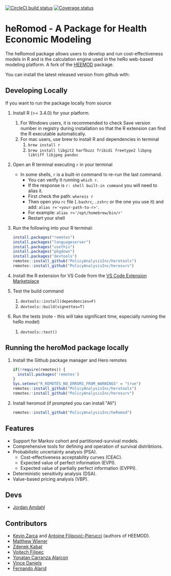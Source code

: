   <!-- badges: start -->

[![CircleCI build status](https://circleci.com/gh/PolicyAnalysisInc/heRoMod.svg?style=svg)](https://circleci.com/gh/PolicyAnalysisInc/heRoMod)
[![Coverage status](https://codecov.io/gh/PolicyAnalysisInc/heRoMod/branch/master/graph/badge.svg)](https://codecov.io/github/PolicyAnalysisInc/heRoMod?branch=master)

  <!-- badges: end -->

# heRomod - A Package for Health Economic Modeling

The heRomod package allows users to develop and run cost-effectiveness models in R and is the calculation engine used in the heRo web-based modeling platform. A fork of the [HEEMOD](https://www.rdocumentation.org/packages/heemod/versions/1.0.1) package.

You can install the latest released version from github with:

## Developing Locally

If you want to run the package locally from source

1. Install R (>= 3.4.0) for your platform.
    1. For Windows users, it is recommended to check Save version number in registry during installation so that the R extension can find the R executable automatically.
    1. For mac users, use brew to install R and dependencies in terminal
        1. `brew install r`
        1. `brew install libgit2 harfbuzz fribidi freetype2 libpng libtiff libjpeg pandoc`
1. Open an R terminal executing `r` in your terminal

    - In some shells, `r` is a built-in command to re-run the last command.
        - You can verify it running `which r`.
        - If the response is `r: shell built-in command` you will need to alias it.
        - First check the path: `whereis r`
        - Then open you `rc` file (`.bashrc`, `.zshrc` or the one you use it) and add:
          `alias r='<your-path-to-r>'`.
        - For example: `alias r='/opt/homebrew/bin/r'`
        - Restart your shell

1. Run the following into your R terminal:

    ```r
    install.packages("remotes")
    install.packages("languageserver")
    install.packages("usethis")
    install.packages("pkgdown")
    install.packages("devtools")
    remotes::install_github("PolicyAnalysisInc/herotools")
    remotes::install_github("PolicyAnalysisInc/herosurv")
    ```

1. Install the R extension for VS Code from the [VS Code Extension Marketplace](https://marketplace.visualstudio.com/items?itemName=reditorsupport.r)

1. Test the build command
    1. `devtools::install(dependencies=F)`
    1. `devtools::build(vignettes=T)`
1. Run the tests (note - this will take significant time, especially running the heRo model)
    1. `devtools::test()`

## Running the heroMod package locally

1. Install the Github package manager and Hero remotes

    ```r
    if(!require(remotes)) {
      install.packages('remotes')
    }
    Sys.setenv("R_REMOTES_NO_ERRORS_FROM_WARNINGS" = "true")
    remotes::install_github("PolicyAnalysisInc/herotools")
    remotes::install_github("PolicyAnalysisInc/herosurv")
    ```

1. Install heromod (if prompted you can install "All")
    ```r
    remotes::install_github("PolicyAnalysisInc/heRomod")
    ```

## Features

-   Support for Markov cohort and partitioned-survival models.
-   Comprehensive tools for defining and operation of survival distribtions.
-   Probabilistic uncertainty analysis (PSA).
    -   Cost-effectiveness acceptability curves (CEAC).
    -   Expected value of perfect information (EVPI).
    -   Expected value of partially perfect information (EVPPI).
-   Deterministic sensitivity analysis (DSA).
-   Value-based pricing analysis (VBP).

## Devs

-   [Jordan Amdahl](https://github.com/jrdnmdhl)

## Contributors

-   [Kevin Zarca](http://www.urc-eco.fr/Kevin-ZARCA,402) and [Antoine Filipović-Pierucci](https://pierucci.org) (authors of HEEMOD).
-   [Matthew Wiener](https://github.com/MattWiener)
-   [Zdenek Kabat](https://github.com/zkabat)
-   [Vojtech Filipec](https://github.com/vojtech-filipec)
-   [Yonatan Carranza Alarcon](https://github.com/salmuz)
-   [Vince Daniels](https://github.com/daniels4321)
-   [Fernando Alarid](https://github.com/feralaes)
